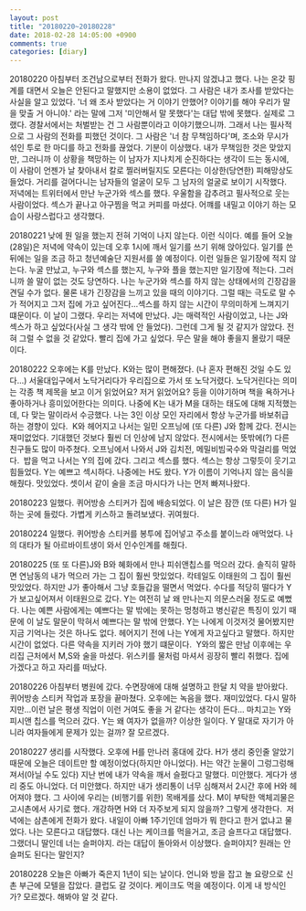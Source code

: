 ```yaml
---
layout: post
title: "20180220~20180228"
date: 2018-02-28 14:05:00 +0900
comments: true 
categories: [diary] 
---
```

20180220
아침부터 조건남으로부터 전화가 왔다. 만나지 않겠냐고 했다. 나는 온갖 핑계를 대면서 오늘은 안된다고 말했지만 소용이 없었다. 그 사람은 내가 조사를 받았다는 사실을 알고 있었다. '너 왜 조사 받았다는 거 이야기 안했어? 이야기를 해야 우리가 말을 맞출 거 아니야.' 라는 말에 그저 '미안해서 말 못했다'는 대답 밖에 못했다. 실제로 그랬다. 경찰서에서는 처벌받는 건 그 사람뿐이라고 이야기했으니까. 그래서 나는 필사적으로 그 사람의 전화를 피했던 것이다. 그 사람은 '너 참 무책임하다'며, 조소와 무시가 섞인 투로 한 마디를 하고 전화를 끊었다. 기분이 이상했다. 내가 무책임한 것은 맞았지만, 그러니까 이 상황을 책망하는 이 남자가 지나치게 순진하다는 생각이 드는 동시에, 이 사람이 언젠가 날 찾아내서 칼로 찔러버릴지도 모른다는 이상한(당연한) 피해망상도 들었다. 거리를 걸어다니는 남자들의 얼굴이 모두 그 남자의 얼굴로 보이기 시작했다. 
저녁에는 트위터에서 만난 누군가와 섹스를 했다. 우울함을 감추려고 필사적으로 웃는 사람이었다. 섹스가 끝나고 아구찜을 먹고 커피를 마셨다. 어꺠를 내밀고 이야기 하는 모습이 사랑스럽다고 생각했다. 

20180221
낮에 뭔 일을 했는지 전혀 기억이 나지 않는다. 이런 식이다. 예를 들어 오늘(28일)은 저녁에 약속이 있는데 오후 1시에 깨서 일기를 쓰기 위해 앉아있다. 일기를 쓴 뒤에는 일을 조금 하고 청년예술단 지원서를 쓸 예정이다. 이런 일들은 일기장에 적지 않는다. 누굴 만났고, 누구와 섹스를 했는지, 누구와 플을 했는지만 일기장에 적는다. 그러니까 쓸 말이 없는 것도 당연하다. 나는 누군가와 섹스를 하지 않는 상태에서의 긴장감을 견딜 수가 없다. 물론 내가 긴장감을 느끼고 있을 때의 이야기다. 그럴 때는 극도로 말 수가 적어지고 그저 집에 가고 싶어진다...섹스를 하지 않는 시간이 무의미하게 느껴지기 떄문이다. 이 날이 그랬다. 우리는 저녁에 만났다. J는 매력적인 사람이었고, 나는 J와 섹스가 하고 싶었다(사실 그 생각 밖에 안 들었다). 그런데 그게 될 것 같지가 않았다. 전혀 그럴 수 없을 것 같았다. 빨리 집에 가고 싶었다. 무슨 말을 해야 좋을지 몰랐기 때문이다. 

20180222
오후에는 K를 만났다. K와는 많이 편해졌다. (나 혼자 편해진 것일 수도 있다...) 서울대입구에서 노닥거리다가 우리집으로 가서 또 노닥거렸다. 노닥거린다는 의미는 각종 책 제목을 보고 이거 읽었어요? 저거 읽었어요? 등을 이야기하며 책을 욕하거나 좋아하거나 흥미있어한다는 의미다. 나중에 K는 내가 M을 대하는 태도에 대해 지적했는데, 다 맞는 말이라서 수긍했다. 나는 3인 이상 모인 자리에서 항상 누군가를 바보취급 하는 경향이 있다. 
K와 헤어지고 나서는 일민 오프닝에 (또 다른) J와 함께 갔다. 전시는 재미없었다. 기대했던 것보다 훨씬 더 인상에 남지 않았다. 전시에서는 뜻밖에(?) 다른 친구들도 많이 마주쳤다. 오프닝에서 나와서 J와 김치전, 메밀비빔국수와 막걸리를 먹었다. 
밥을 먹고 나서는 Y의 집에 갔다. 그리고 섹스를 했다. 섹스는 항상 그렇듯이 웃기고 힘들었다. Y는 예쁘고 섹시하다. 나중에는 H도 왔다. Y가 이름이 기억나지 않는 음식을 해줬다. 맛있었다. 셋이서 같이 술을 조금 마시다가 나는 먼저 빠져나왔다. 

20180223
일했다. 퀴어방송 스티커가 집에 배송되었다. 이 날은 잠깐 (또 다른) H가 일하는 곳에 들렀다. 가볍게 키스하고 돌려보냈다. 귀여웠다.

20180224
일했다. 퀴어방송 스티커를 봉투에 집어넣고 주소를 붙이느라 애먹었다. 나의 대타가 될 아르바이트생이 와서 인수인계를 해줬다. 

20180225
(또 또 다른)J와 B와 혜화에서 만나 피쉬앤칩스를 먹으러 갔다. 솔직히 말하면 연남동의 내가 먹으러 가는 그 집이 훨씬 맛있었다. 칵테일도 이태원의 그 집이 훨씬 맛있었다. 하지만 J가 좋아해서 그냥 호들갑을 떨면서 먹었다. 수다를 적당히 떨다가 Y가 보고싶어져서 이태원으로 갔다. Y는 여전히 날 왜 만나는지 의문스러울 정도로 예뻤다. 나는 예쁜 사람에게는 예쁘다는 말 밖에는 못하는 멍청하고 병신같은 특징이 있기 때문에 이 날도 말문이 막혀서 예쁘다는 말 밖에 안했다. Y는 나에게 이것저것 물어봤지만 지금 기억나는 것은 하나도 없다. 헤어지기 전에 나는 Y에게 자고싶다고 말했다. 하지만 시간이 없었다. 다른 약속을 지키러 가야 했기 떄문이다. 
Y와의 짧은 만남 이후에는 우리집 근처에서 M,S와 술을 마셨다. 위스키를 물처럼 마셔서 굉장히 빨리 취했다. 집에 가겠다고 하고 자리를 떠났다. 

20180226
아침부터 병원에 갔다. 수면장애에 대해 설명하고 한달 치 약을 받아왔다.
퀴어방송 스티커 작업과 포장을 끝마쳤다. 오후에는 녹음을 했다. 재미있었다. 다시 말하지만...이런 날은 평생 직업이 이런 거여도 좋을 거 같다는 생각이 든다...
마치고는 Y와 피시앤 칩스를 먹으러 갔다. Y는 왜 여자가 없을까? 이상한 일이다. Y 말대로 자기가 아니라 여자들에게 문제가 있는 걸까? 잘 모르겠다.

20180227
생리를 시작했다. 오후에 H를 만나러 홍대에 갔다. H가 생리 중인줄 알았기 때문에 오늘은 데이트만 할 예정이었다(하지만 아니었다). H는 약간 눈물이 그렁그렁해져서(아닐 수도 있다) 지난 번에 내가 약속을 깨서 슬펐다고 말했다. 미안했다. 게다가 생리 중도 아니었다. 더 미안했다. 하지만 내가 생리통이 너무 심해져서 2시간 후에 H와 헤어져야 했다. 그 사이에 우리는 (비행기를 위한) 목배게를 샀다. M이 부탁한 액체괴물은 고시촌에서 사기로 했다. 개강하면 H와 더 자주보게 되지 않을까? 그렇게 생각한다. 
저녁에는 삼촌에게 전화가 왔다. 내일이 아빠 1주기인데 엄마가 뭐 한다고 한거 없냐고 물었다. 나는 모른다고 대답했다. 대신 나는 케이크를 먹을거고, 조금 슬프다고 대답했다. 그랬더니 딸인데 너는 슬퍼야지. 라는 대답이 돌아와서 이상했다. 슬퍼야지? 원래는 안 슬퍼도 된다는 말인지? 

20180228
오늘은 아빠가 죽은지 1년이 되는 날이다. 언니와 방을 잡고 놀 요량으로 신촌 부근에 모텔을 잡았다. 클럽도 갈 것이다. 케이크도 먹을 예정이다.
이게 내 방식인가? 모르겠다. 해봐야 알 것 같다.



